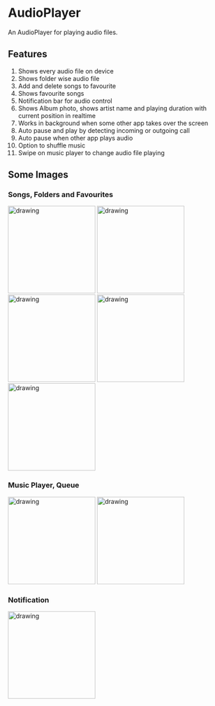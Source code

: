 # AudioPlayer
An AudioPlayer for playing audio files.

## Features
1. Shows every audio file on device
2. Shows folder wise audio file
3. Add and delete songs to favourite
4. Shows favourite songs
5. Notification bar for audio control
6. Shows Album photo, shows artist name and playing duration with current position in realtime
7. Works in background when some other app takes over the screen
8. Auto pause and play by detecting incoming or outgoing call
9. Auto pause when other app plays audio
10. Option to shuffle music
11. Swipe on music player to change audio file playing

## Some Images

### Songs, Folders and Favourites
<img src=https://user-images.githubusercontent.com/58820001/129373101-c385ea95-bc44-4b3f-ad25-1a593905bbb7.jpg alt="drawing" width="200"/> <img src=https://user-images.githubusercontent.com/58820001/129373111-523c1d35-a31e-4afd-abe8-398eae1b97d3.jpg alt="drawing" width="200"/> <img src=https://user-images.githubusercontent.com/58820001/129373118-c17b9efc-475f-4039-8b1f-f818c5d365c5.jpg alt="drawing" width="200"/> <img src=https://user-images.githubusercontent.com/58820001/129373131-80141c1a-dfc4-4985-a97a-c7d41c886efb.jpg alt="drawing" width="200"/> <img src=https://user-images.githubusercontent.com/58820001/129373141-47dae041-2dfe-493b-b278-4a71a0afa962.jpg alt="drawing" width="200"/>

### Music Player, Queue
<img src=https://user-images.githubusercontent.com/58820001/129373149-ab6f05e7-614f-4394-8e64-3a68aa620357.jpg alt="drawing" width="200"/> <img src=https://user-images.githubusercontent.com/58820001/129373155-b5c767e9-f230-42df-b848-7228361d57d1.jpg alt="drawing" width="200"/>

### Notification
<img src=https://user-images.githubusercontent.com/58820001/129373165-be2a020a-4a72-465e-9220-89f341d84510.jpg alt="drawing" width="200"/>

